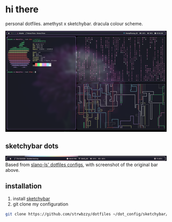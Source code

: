 # hi there
personal dotfiles. amethyst x sketchybar. dracula colour scheme.

![preview](https://github.com/strwbzzy/dotfiles/blob/main/.config/sketchybar/image_scr.png)
## sketchybar dots
![screenshot of the original bar](.config/sketchybar/screenshot.png)
Based from [slano-ls' dotfiles configs](https://github.com/slano-ls/SketchyBar), with screenshot of the original bar above.
## installation
1. install [sketchybar](https://github.com/FelixKratz/SketchyBar)
2. git clone my configuration
```bash
git clone https://github.com/strwbzzy/dotfiles ~/dot_config/sketchybar/
```
